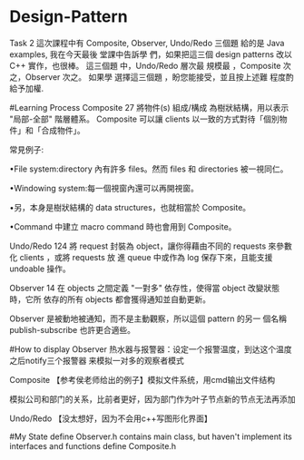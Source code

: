 # Design-Pattern
Task 2
這次課程中有 Composite, Observer, Undo/Redo 三個題 給的是 Java examples, 我在今天最後 堂課中告訴學 們，如果把這三個 design patterns 改以 C++ 實作，也很棒。 這三個題 中，Undo/Redo 層次最 規模最 ，Composite 次之，Observer  次之。 如果學 選擇這三個題 ，盼您能接受，並且按上述難 程度酌 給予加權.

#Learning Process
Composite 27
將物件(s) 組成/構成 為樹狀結構，用以表示 "局部-全部" 階層體系。 Composite 可以讓 clients 以一致的方式對待「個別物件」和「合成物件」。

常見例子:

•File system:directory 內有許多 files。然而 files 和 directories 被一視同仁。 

•Windowing system:每一個視窗內還可以再開視窗。 

•另，本身是樹狀結構的 data structures，也就相當於 Composite。 

•Command 中建立 macro command 時也會用到 Composite。


Undo/Redo 124
將 request 封裝為 object，讓你得藉由不同的 requests 來參數化 clients ，或將 requests 放 進 queue 中或作為 log 保存下來，且能支援 undoable 操作。

Observer 14
在 objects 之間定義 "一對多" 依存性，使得當 object 改變狀態時，它所 依存的所有 objects 都會獲得通知並自動更新。

Observer 是被動地被通知，而不是主動觀察，所以這個 pattern 的另一 個名稱 publish-subscribe 也許更合適些。


#How to display
Observer
热水器与报警器：设定一个报警温度，到达这个温度之后notify三个报警器
来模拟一对多的观察者模式

Composite
【参考侯老师给出的例子】模拟文件系统，用cmd输出文件结构

模拟公司和部门的关系，比前者更好，因为部门作为叶子节点新的节点无法再添加

Undo/Redo
【没太想好，因为不会用c++写图形化界面】

#My State
define Observer.h contains main class, but haven't implement its interfaces and functions
define Composite.h
